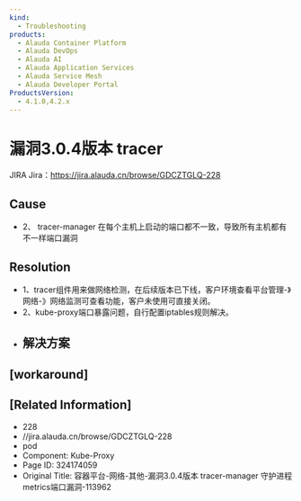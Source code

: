 ```yaml
---
kind:
  - Troubleshooting
products:
  - Alauda Container Platform
  - Alauda DevOps
  - Alauda AI
  - Alauda Application Services
  - Alauda Service Mesh
  - Alauda Developer Portal
ProductsVersion:
  - 4.1.0,4.2.x
---
```

<!-- A type of document that involves encountering a fault, diagnosing it, performing root cause analysis, and providing solutions. -->

# 漏洞3.0.4版本 tracer

JIRA Jira：https://jira.alauda.cn/browse/GDCZTGLQ-228

## Cause
- 2、 tracer-manager 在每个主机上启动的端口都不一致，导致所有主机都有不一样端口漏洞

## Resolution
- 1、tracer组件用来做网络检测，在后续版本已下线，客户环境查看平台管理-》网络-》网络监测可查看功能，客户未使用可直接关闭。
- 2、kube-proxy端口暴露问题，自行配置iptables规则解决。
- ## 解决方案

## [workaround]

## [Related Information]
- 228
- //jira.alauda.cn/browse/GDCZTGLQ-228
- pod
- Component: Kube-Proxy
- Page ID: 324174059
- Original Title: 容器平台-网络-其他-漏洞3.0.4版本 tracer-manager 守护进程 metrics端口漏洞-113962
